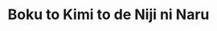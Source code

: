 --- 
title: "Boku to Kimi to de Niji ni Naru"
publishdate: "2019-7-25T16:48:46+02:00"
src: "https://365manga.net/manga/boku-to-kimi-to-de-niji-ni-naru"
image: "https://data.365manga.net/images/thumbnails/6850-boku-to-kimi-to-de-niji-ni-naru.jpg"
description: "Because she loved the word 'wisdom', Rui hated the words 'waste' and 'fuzzy'. One day, a guy named Shou appeared on her life. And thank to that encounter, Rui will suddenly change... And that's the beginning of a 'rainbow school daze' between that super dry girl and that careless guy."
---
